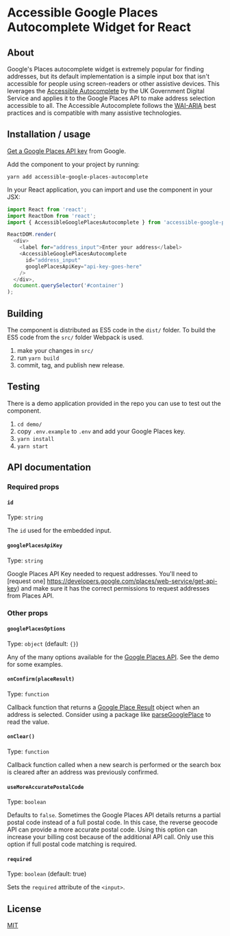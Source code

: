 # Accessible Google Places Autocomplete Widget for React

## About

Google's Places autocomplete widget is extremely popular for finding
addresses, but its default implementation is a simple input box that
isn't accessible for people using screen-readers or other assistive
devices. This leverages the
[Accessible Autocomplete](https://github.com/alphagov/accessible-autocomplete)
by the UK Government Digital Service and applies it to the Google Places API
to make address selection accessible to all. The Accessible Autocomplete
follows the [WAI-ARIA](https://www.w3.org/WAI/standards-guidelines/aria/) best
practices and is compatible with many assistive technologies.

## Installation / usage

[Get a Google Places API key](https://developers.google.com/places/web-service/get-api-key)
from Google.

Add the component to your project by running:

```
yarn add accessible-google-places-autocomplete
```

In your React application, you can import and use the component in your JSX:

```js
import React from 'react';
import ReactDom from 'react';
import { AccessibleGooglePlacesAutocomplete } from 'accessible-google-places-autocomplete';

ReactDOM.render(
  <div>
    <label for="address_input">Enter your address</label>
    <AccessibleGooglePlacesAutocomplete
      id="address_input"
      googlePlacesApiKey="api-key-goes-here"
    />
  </div>,
  document.querySelector('#container')
);
```

## Building

The component is distributed as ES5 code in the `dist/` folder. To build the
ES5 code from the `src/` folder Webpack is used.

1.  make your changes in `src/`
2.  run `yarn build`
3.  commit, tag, and publish new release.

## Testing

There is a demo application provided in the repo you can use to test out
the component.

1.  `cd demo/`
2.  copy `.env.example` to `.env` and add your Google Places key.
3.  `yarn install`
4.  `yarn start`

## API documentation

### Required props

#### `id`

Type: `string`

The `id` used for the embedded input.

#### `googlePlacesApiKey`

Type: `string`

Google Places API Key needed to request addresses. You'll need to [request one]
https://developers.google.com/places/web-service/get-api-key) and make sure it
has the correct permissions to request addresses from Places API.

### Other props

#### `googlePlacesOptions`

Type: `object` (default: `{}`)

Any of the many options available for the [Google Places API](https://developers.google.com/maps/documentation/javascript/reference/3/places-widget#AutocompletionRequest).
See the demo for some examples.

#### `onConfirm(placeResult)`

Type: `function`

Callback function that returns a [Google Place Result](https://developers.google.com/maps/documentation/javascript/reference/3.exp/places-service#PlaceResult)
object when an address is selected. Consider using a package like
[parseGooglePlace](https://www.npmjs.com/package/parse-google-place) to read
the value.

#### `onClear()`

Type: `function`

Callback function called when a new search is performed or the search box is
cleared after an address was previously confirmed.

#### `useMoreAccuratePostalCode`

Type: `boolean`

Defaults to `false`. Sometimes the Google Places API details returns a partial
postal code instead of a full postal code. In this case, the reverse geocode
API can provide a more accurate postal code. Using this option can increase
your billing cost because of the additional API call. Only use this option if
full postal code matching is required.

#### `required`

Type: `boolean` (default: true)

Sets the `required` attribute of the `<input>`.

## License

[MIT](LICENSE)
